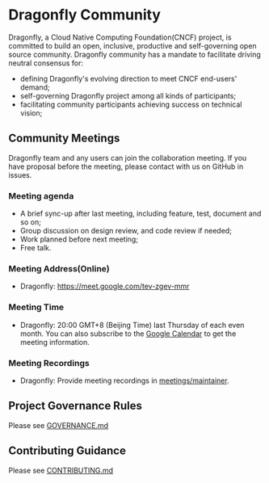 # Dragonfly Community

Dragonfly, a Cloud Native Computing Foundation(CNCF) project, is committed to
build an open, inclusive, productive and self-governing open source community.
Dragonfly community has a mandate to facilitate driving neutral consensus for:

- defining Dragonfly's evolving direction to meet CNCF end-users' demand;
- self-governing Dragonfly project among all kinds of participants;
- facilitating community participants achieving success on technical vision;

## Community Meetings

Dragonfly team and any users can join the collaboration meeting. If you have
proposal before the meeting, please contact with us on GitHub in issues.

### Meeting agenda

- A brief sync-up after last meeting, including feature, test, document and so
  on;
- Group discussion on design review, and code review if needed;
- Work planned before next meeting;
- Free talk.

### Meeting Address(Online)

- Dragonfly: <https://meet.google.com/tev-zgev-mmr>

### Meeting Time

- Dragonfly: 20:00 GMT+8 (Beijing Time) last Thursday of each even month. You can also subscribe to
  the [Google Calendar](https://calendar.google.com/calendar/embed?src=dragonflyoss%40gmail.com&ctz=Asia%2FShanghai) to get the meeting information.

### Meeting Recordings

- Dragonfly: Provide meeting recordings in [meetings/maintainer](https://github.com/dragonflyoss/community/tree/master/meetings/maintainer).

## Project Governance Rules

Please see [GOVERNANCE.md](./GOVERNANCE.md)

## Contributing Guidance

Please see [CONTRIBUTING.md](./CONTRIBUTING.md)
